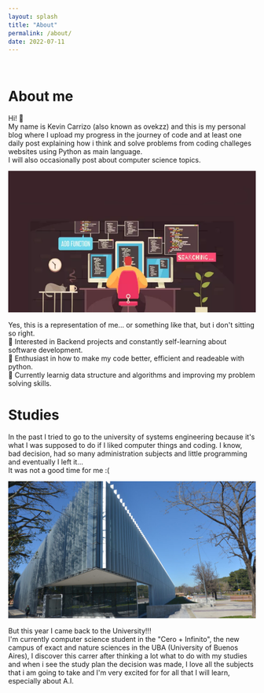 ```yaml
---
layout: splash
title: "About"
permalink: /about/
date: 2022-07-11
---
```

<br>

# About me

Hi! 👋   
My name is Kevin Carrizo (also known as ovekzz) and this is my personal blog where I upload my progress in the journey of code and at least one daily post explaining how i think and solve problems from coding challeges websites using Python as main language.  
I will also occasionally post about computer science topics.

![](/assets/images/progwithcat.png)

Yes, this is a representation of me... or something like that, but i don't sitting so right.  
👀 Interested in Backend projects and constantly self-learning about software development.  
💞️ Enthusiast in how to make my code better, efficient and readeable with python.  
🌱 Currently learnig data structure and algorithms and improving my problem solving skills.

# Studies

In the past I tried to go to the university of systems engineering because it's what I was supposed to do if I liked computer things and coding. I know, bad decision, had so many administration subjects and little programming and eventually I left it...  
It was not a good time for me :(

![](/assets/images/ceromasinfinito.jpg)

But this year I came back to the University!!!  
I'm currently computer science student in the "Cero + Infinito", the new campus of exact and nature sciences in the UBA (University of Buenos Aires), I discover this carrer after thinking a lot what to do with my studies and when i see the study plan the decision was made, I love all the subjects that i am going to take and I'm very excited for for all that I will learn, especially about A.I.
